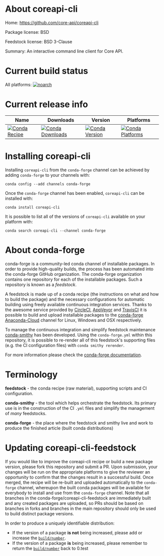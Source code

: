 About coreapi-cli
=================

Home: https://github.com/core-api/coreapi-cli

Package license: BSD

Feedstock license: BSD 3-Clause

Summary: An interactive command line client for Core API.



Current build status
====================

All platforms:
[![noarch](https://img.shields.io/circleci/project/github/conda-forge/coreapi-cli-feedstock/master.svg?label=noarch)](https://circleci.com/gh/conda-forge/coreapi-cli-feedstock)

Current release info
====================

| Name | Downloads | Version | Platforms |
| --- | --- | --- | --- |
| [![Conda Recipe](https://img.shields.io/badge/recipe-coreapi--cli-green.svg)](https://anaconda.org/conda-forge/coreapi-cli) | [![Conda Downloads](https://img.shields.io/conda/dn/conda-forge/coreapi-cli.svg)](https://anaconda.org/conda-forge/coreapi-cli) | [![Conda Version](https://img.shields.io/conda/vn/conda-forge/coreapi-cli.svg)](https://anaconda.org/conda-forge/coreapi-cli) | [![Conda Platforms](https://img.shields.io/conda/pn/conda-forge/coreapi-cli.svg)](https://anaconda.org/conda-forge/coreapi-cli) |

Installing coreapi-cli
======================

Installing `coreapi-cli` from the `conda-forge` channel can be achieved by adding `conda-forge` to your channels with:

```
conda config --add channels conda-forge
```

Once the `conda-forge` channel has been enabled, `coreapi-cli` can be installed with:

```
conda install coreapi-cli
```

It is possible to list all of the versions of `coreapi-cli` available on your platform with:

```
conda search coreapi-cli --channel conda-forge
```


About conda-forge
=================

conda-forge is a community-led conda channel of installable packages.
In order to provide high-quality builds, the process has been automated into the
conda-forge GitHub organization. The conda-forge organization contains one repository
for each of the installable packages. Such a repository is known as a *feedstock*.

A feedstock is made up of a conda recipe (the instructions on what and how to build
the package) and the necessary configurations for automatic building using freely
available continuous integration services. Thanks to the awesome service provided by
[CircleCI](https://circleci.com/), [AppVeyor](http://www.appveyor.com/)
and [TravisCI](https://travis-ci.org/) it is possible to build and upload installable
packages to the [conda-forge](https://anaconda.org/conda-forge)
[Anaconda-Cloud](http://docs.anaconda.org/) channel for Linux, Windows and OSX respectively.

To manage the continuous integration and simplify feedstock maintenance
[conda-smithy](http://github.com/conda-forge/conda-smithy) has been developed.
Using the ``conda-forge.yml`` within this repository, it is possible to re-render all of
this feedstock's supporting files (e.g. the CI configuration files) with ``conda smithy rerender``.

For more information please check the [conda-forge documentation](https://conda-forge.org/docs/).

Terminology
===========

**feedstock** - the conda recipe (raw material), supporting scripts and CI configuration.

**conda-smithy** - the tool which helps orchestrate the feedstock.
                   Its primary use is in the construction of the CI ``.yml`` files
                   and simplify the management of *many* feedstocks.

**conda-forge** - the place where the feedstock and smithy live and work to
                  produce the finished article (built conda distributions)


Updating coreapi-cli-feedstock
==============================

If you would like to improve the coreapi-cli recipe or build a new
package version, please fork this repository and submit a PR. Upon submission,
your changes will be run on the appropriate platforms to give the reviewer an
opportunity to confirm that the changes result in a successful build. Once
merged, the recipe will be re-built and uploaded automatically to the
`conda-forge` channel, whereupon the built conda packages will be available for
everybody to install and use from the `conda-forge` channel.
Note that all branches in the conda-forge/coreapi-cli-feedstock are
immediately built and any created packages are uploaded, so PRs should be based
on branches in forks and branches in the main repository should only be used to
build distinct package versions.

In order to produce a uniquely identifiable distribution:
 * If the version of a package **is not** being increased, please add or increase
   the [``build/number``](http://conda.pydata.org/docs/building/meta-yaml.html#build-number-and-string).
 * If the version of a package **is** being increased, please remember to return
   the [``build/number``](http://conda.pydata.org/docs/building/meta-yaml.html#build-number-and-string)
   back to 0.test
